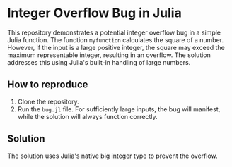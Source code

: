 # Integer Overflow Bug in Julia

This repository demonstrates a potential integer overflow bug in a simple Julia function. The function `myfunction` calculates the square of a number. However, if the input is a large positive integer, the square may exceed the maximum representable integer, resulting in an overflow.  The solution addresses this using Julia's built-in handling of large numbers. 

## How to reproduce

1. Clone the repository.
2. Run the `bug.jl` file. For sufficiently large inputs, the bug will manifest, while the solution will always function correctly. 

## Solution

The solution uses Julia's native big integer type to prevent the overflow.